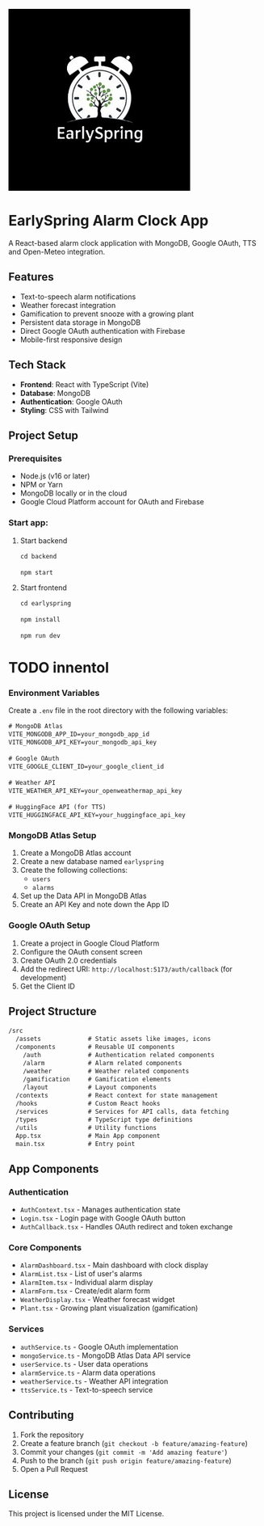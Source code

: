 ![EarlySpring](./earlyspring/src/assets/early_spring_black.jpg)

# EarlySpring Alarm Clock App

A React-based alarm clock application with MongoDB, Google OAuth, TTS and Open-Meteo integration.

## Features

- Text-to-speech alarm notifications
- Weather forecast integration
- Gamification to prevent snooze with a growing plant
- Persistent data storage in MongoDB
- Direct Google OAuth authentication with Firebase
- Mobile-first responsive design

## Tech Stack

- **Frontend**: React with TypeScript (Vite)
- **Database**: MongoDB
- **Authentication**: Google OAuth
- **Styling**: CSS with Tailwind

## Project Setup

### Prerequisites

- Node.js (v16 or later)
- NPM or Yarn
- MongoDB locally or in the cloud
- Google Cloud Platform account for OAuth and Firebase

### Start app:

1. Start backend
    ```
    cd backend

    npm start
    ```
2. Start frontend
    ```
    cd earlyspring

    npm install

    npm run dev

    ```

# TODO innentol
### Environment Variables

Create a `.env` file in the root directory with the following variables:

```
# MongoDB Atlas
VITE_MONGODB_APP_ID=your_mongodb_app_id
VITE_MONGODB_API_KEY=your_mongodb_api_key

# Google OAuth
VITE_GOOGLE_CLIENT_ID=your_google_client_id

# Weather API
VITE_WEATHER_API_KEY=your_openweathermap_api_key

# HuggingFace API (for TTS)
VITE_HUGGINGFACE_API_KEY=your_huggingface_api_key
```

### MongoDB Atlas Setup

1. Create a MongoDB Atlas account
2. Create a new database named `earlyspring`
3. Create the following collections:
   - `users`
   - `alarms`
4. Set up the Data API in MongoDB Atlas
5. Create an API Key and note down the App ID

### Google OAuth Setup

1. Create a project in Google Cloud Platform
2. Configure the OAuth consent screen
3. Create OAuth 2.0 credentials
4. Add the redirect URI: `http://localhost:5173/auth/callback` (for development)
5. Get the Client ID

## Project Structure

```
/src
  /assets             # Static assets like images, icons
  /components         # Reusable UI components
    /auth             # Authentication related components
    /alarm            # Alarm related components
    /weather          # Weather related components
    /gamification     # Gamification elements
    /layout           # Layout components
  /contexts           # React context for state management
  /hooks              # Custom React hooks
  /services           # Services for API calls, data fetching
  /types              # TypeScript type definitions
  /utils              # Utility functions
  App.tsx             # Main App component
  main.tsx            # Entry point
```

## App Components

### Authentication

- `AuthContext.tsx` - Manages authentication state
- `Login.tsx` - Login page with Google OAuth button
- `AuthCallback.tsx` - Handles OAuth redirect and token exchange

### Core Components

- `AlarmDashboard.tsx` - Main dashboard with clock display
- `AlarmList.tsx` - List of user's alarms
- `AlarmItem.tsx` - Individual alarm display
- `AlarmForm.tsx` - Create/edit alarm form
- `WeatherDisplay.tsx` - Weather forecast widget
- `Plant.tsx` - Growing plant visualization (gamification)

### Services

- `authService.ts` - Google OAuth implementation
- `mongoService.ts` - MongoDB Atlas Data API service
- `userService.ts` - User data operations
- `alarmService.ts` - Alarm data operations
- `weatherService.ts` - Weather API integration
- `ttsService.ts` - Text-to-speech service

## Contributing

1. Fork the repository
2. Create a feature branch (`git checkout -b feature/amazing-feature`)
3. Commit your changes (`git commit -m 'Add amazing feature'`)
4. Push to the branch (`git push origin feature/amazing-feature`)
5. Open a Pull Request

## License

This project is licensed under the MIT License.
